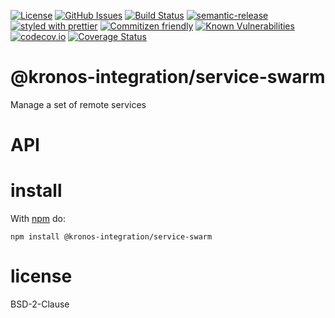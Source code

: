 [![License](https://img.shields.io/badge/License-BSD%203--Clause-blue.svg)](https://opensource.org/licenses/BSD-3-Clause)
[![GitHub Issues](https://img.shields.io/github/issues/Kronos-Integration/service-swarm.svg?style=flat-square)](https://github.com/Kronos-Integration/service-swarm/issues)
[![Build Status](https://travis-ci.com/Kronos-Integration/service-swarm.svg?branch=master)](https://travis-ci.com/Kronos-Integration/service-swarm)
[![semantic-release](https://img.shields.io/badge/%20%20%F0%9F%93%A6%F0%9F%9A%80-semantic--release-e10079.svg)](https://github.com/Kronos-Integration/service-swarm)
[![styled with prettier](https://img.shields.io/badge/styled_with-prettier-ff69b4.svg)](https://github.com/prettier/prettier)
[![Commitizen friendly](https://img.shields.io/badge/commitizen-friendly-brightgreen.svg)](http://commitizen.github.io/cz-cli/)
[![Known Vulnerabilities](https://snyk.io/test/github/Kronos-Integration/service-swarm/badge.svg)](https://snyk.io/test/github/Kronos-Integration/service-swarm)
[![codecov.io](http://codecov.io/github/Kronos-Integration/service-swarm/coverage.svg?branch=master)](http://codecov.io/github/Kronos-Integration/service-swarm?branch=master)
[![Coverage Status](https://coveralls.io/repos/Kronos-Integration/service-swarm/badge.svg)](https://coveralls.io/r/Kronos-Integration/service-swarm)

# @kronos-integration/service-swarm

Manage a set of remote services

# API


# install

With [npm](http://npmjs.org) do:

```shell
npm install @kronos-integration/service-swarm
```

# license

BSD-2-Clause
